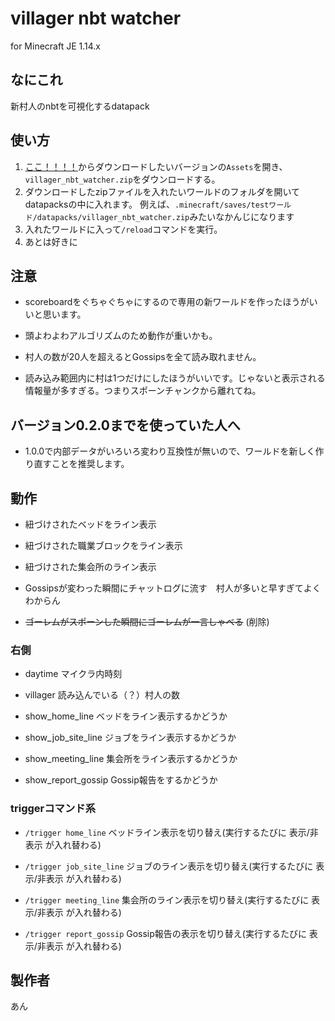 # villager nbt watcher

for Minecraft JE 1.14.x

## なにこれ

新村人のnbtを可視化するdatapack

## 使い方

1. [ここ！！！！](https://github.com/anyumekawa/villager_nbt_watcher/releases)からダウンロードしたいバージョンの`Assets`を開き、`villager_nbt_watcher.zip`をダウンロードする。
2. ダウンロードしたzipファイルを入れたいワールドのフォルダを開いてdatapacksの中に入れます。
  例えば、`.minecraft/saves/testワールド/datapacks/villager_nbt_watcher.zip`みたいなかんじになります
3. 入れたワールドに入って`/reload`コマンドを実行。
4. あとは好きに


## 注意

- scoreboardをぐちゃぐちゃにするので専用の新ワールドを作ったほうがいいと思います。  

- 頭よわよわアルゴリズムのため動作が重いかも。　　

- 村人の数が20人を超えるとGossipsを全て読み取れません。  

- 読み込み範囲内に村は1つだけにしたほうがいいです。じゃないと表示される情報量が多すぎる。つまりスポーンチャンクから離れてね。  


## バージョン0.2.0までを使っていた人へ

- 1.0.0で内部データがいろいろ変わり互換性が無いので、ワールドを新しく作り直すことを推奨します。

## 動作

- 紐づけされたベッドをライン表示　　

- 紐づけされた職業ブロックをライン表示　　

- 紐づけされた集会所のライン表示  

- Gossipsが変わった瞬間にチャットログに流す　村人が多いと早すぎてよくわからん　　

- ~~ゴーレムがスポーンした瞬間にゴーレムが一言しゃべる~~ (削除)

### 右側

- daytime マイクラ内時刻　　

- villager 読み込んでいる（？）村人の数　　

- show_home_line ベッドをライン表示するかどうか

- show_job_site_line ジョブをライン表示するかどうか

- show_meeting_line 集会所をライン表示するかどうか

- show_report_gossip Gossip報告をするかどうか

### triggerコマンド系

- `/trigger home_line` ベッドライン表示を切り替え(実行するたびに 表示/非表示 が入れ替わる)

- `/trigger job_site_line` ジョブのライン表示を切り替え(実行するたびに 表示/非表示 が入れ替わる)

- `/trigger meeting_line` 集会所のライン表示を切り替え(実行するたびに 表示/非表示 が入れ替わる)

- `/trigger report_gossip` Gossip報告の表示を切り替え(実行するたびに 表示/非表示 が入れ替わる)


## 製作者
あん
